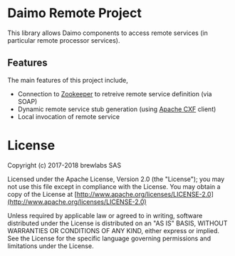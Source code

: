 # Daimo Remote Project

This library allows Daimo components to access remote services (in particular remote processor services).

## Features

The main features of this project include,

- Connection to [Zookeeper](https://zookeeper.apache.org/) to retreive remote service definition (via SOAP)
- Dynamic remote service stub generation (using [Apache CXF](http://cxf.apache.org/) client)
- Local invocation of remote service

# License

Copyright (c) 2017-2018 brewlabs SAS

Licensed under the Apache License, Version 2.0 (the "License");
you may not use this file except in compliance with the License.
You may obtain a copy of the License at [http://www.apache.org/licenses/LICENSE-2.0](http://www.apache.org/licenses/LICENSE-2.0)

Unless required by applicable law or agreed to in writing, software
distributed under the License is distributed on an "AS IS" BASIS,
WITHOUT WARRANTIES OR CONDITIONS OF ANY KIND, either express or implied.
See the License for the specific language governing permissions and
limitations under the License.
